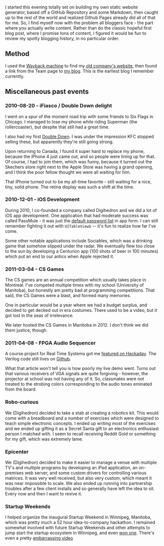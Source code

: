 I started this evening totally set on building my own static website generator, based off a GitHub Repository and some Markdown, then caught up to the rest of the world and realized Github Pages already did all of that for me. So, I find myself now with the problem all bloggers face - the part where you actually write content. Rather than do the classic hopeful first blog post, where I promise tons of content, I figured it would be fun to review my spotty blogging history, in no particular order. 

## Method

I used the [Wayback machine](https://web.archive.org/) to find my [old company's website](https://web.archive.org/web/20111009005433/http://www.digihedron.com/), then found a link from the Team page to [my blog](https://web.archive.org/web/20120511083709/http://blog.omgz0r.net/). This is the earliest blog I remember currently. 

## Miscellaneous past events

### 2010-08-20 - iFiasco / Double Down delight

I went on a spur of the moment road trip with some friends to Six Flags in Chicago. I managed to lose my phone while riding Superman (the rollercoaster), but despite that still had a great time. 

I also had my first [Double Down](https://en.wikipedia.org/wiki/Double_Down_(sandwich)). I was under the impression KFC stopped selling these, but apparently they're still going strong. 

Upon returning to Canada, I found it super hard to replace my phone, because the iPhone 4 just came out, and so people were lining up for that. Of course, I had to join them, which was funny, because it turned out the Skechers store right next to the Apple Store was having a grand opening, and I think the poor fellow thought we were all waiting for him.

That iPhone turned out to be my all-time favorite - still waiting for a nice, tiny, solid phone. The retina display was such a shift at the time. 

### 2010-12-01 - iOS Development

During 2010, I co-founded a company called Digihedron and we did a lot of iOS app development. One application that had moderate success was called PassMule - it was just the [default password list](http://www.phenoelit.org/dpl/dpl.html) in app form. I can still remember fighting it out with `UITableView`s -- it's fun to realize how far I've come. 

Some other notable applications include Sociables, which was a drinking game that somehow slipped under the radar. We eventually flew too close to the sun by developing a Centurion app (100 shots of beer in 100 minutes) which put an end to our antics when Apple rejected it. 

### 2011-03-04 - CS Games 

The CS games are an annual competition which usually takes place in Montreal. I've competed multiple times with my school (University of Manitoba), but honestly am pretty bad at programming competitions. That said, the CS Games were a blast, and formed many memories. 

One in particular would be a year where we had a budget surplus, and decided to get decked out in era costumes. There used to be a video, but it got lost in the seas of irrelevance. 

We later hosted the CS Games in Manitoba in 2012. I don't think we did them justice, though. 

### 2011-04-08 - FPGA Audio Sequencer

A course project for Real Time Systems got me [featured on Hackaday](https://hackaday.com/2011/04/08/sequencer-built-on-a-cycle-ii-fpga-board/). The Verilog code still lives on [Github](https://github.com/conrs/Sequencer).

What that article won't tell you is how poorly my live demo went. Turns out that various receivers of VGA signals are quite forgiving - however, the projector at school was not having any of it. So, classmates were not treated to the strobing colors corresponding to the audio tones eminated from the board.


### Robo-curious

We (Digihedron) decided to take a stab at creating a robotics kit. This would come with a breadboard and a number of exercises which were designed to teach simple electronic concepts. I ended up writing most of the exercises and we ended up gifting it as a Secret Santa gift to an electronics enthusiast person I matched with. I seem to recall receiving Reddit Gold or something for my gift, which was extremely lame.

### Epicenter

We (Digihedron) decided to make it easier to manage a venue with multiple TV's and multiple programs by developing an iPad application, an on-premises web server, and some custom drivers for controlling various matrices. It was very well received, but also very custom, which meant it was near impossible to scale. We also ended up running into partnership troubles after a few client installs and so generally have left the idea to sit. Every now and then I want to revive it.

### Startup Weekends 

I helped organize the inaugural Startup Weekend in Winnipeg, Manitoba, which was pretty much a 52 hour idea-to-company hackathon. I remained somewhat involved with future Startup Weekends and other attempts to jump start the startup ecosystem in Winnipeg, and even [won one](https://winnipegsun.com/2012/11/12/bazzinga-wins-winnipeg-startup-weekend-and-keeps-on-buzzing/wcm/43f17eef-70a3-431a-aac0-df3f2bf0ea4d). There's even a pretty [embarrassing video](https://www.youtube.com/watch?v=5o4ymgm47T4)
